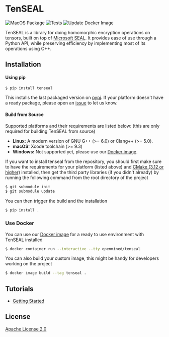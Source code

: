 # TenSEAL

![MacOS Package](https://github.com/OpenMined/TenSEAL/workflows/MacOS%20Package/badge.svg)
![Tests](https://github.com/OpenMined/TenSEAL/workflows/Tests/badge.svg)
![Update Docker Image](https://github.com/OpenMined/TenSEAL/workflows/Update%20Docker%20Image/badge.svg)

TenSEAL is a library for doing homomorphic encryption operations on tensors, built on top of [Microsoft SEAL](https://github.com/Microsoft/SEAL). It provides ease of use through a Python API, while preserving efficiency by implementing most of its operations using C++.

## Installation

#### Using pip

```bash
$ pip install tenseal
```
This installs the last packaged version on [pypi](https://pypi.org/project/tenseal/). If your platform doesn't have a ready package, please open an [issue](https://github.com/OpenMined/TenSEAL/issues) to let us know.

#### Build from Source

Supported platforms and their requirements are listed below: (this are only required for building TenSEAL from source)
- **Linux:** A modern version of GNU G++ (>= 6.0) or Clang++ (>= 5.0).
- **macOS:** Xcode toolchain (>= 9.3)
- **Windows:** Not supported yet, please use our [Docker image](#use-docker).

If you want to install tenseal from the repository, you should first make sure to have the requirements for your platform (listed above) and [CMake (3.12 or higher)](https://cmake.org/install/) installed, then get the third party libraries (if you didn't already) by running the following command from the root directory of the project

```bash
$ git submodule init
$ git submodule update
```

You can then trigger the build and the installation

```bash
$ pip install .
```

### Use Docker

You can use our [Docker image](https://hub.docker.com/r/openmined/tenseal) for a ready to use environment with TenSEAL installed

```bash
$ docker container run --interactive --tty openmined/tenseal
```

You can also build your custom image, this might be handy for developers working on the project

```bash
$ docker image build --tag tenseal .
```

## Tutorials

- [Getting Started](tutorials%2FTutorial%200%20-%20Getting%20Started.ipynb)

## License

[Apache License 2.0](https://github.com/OpenMined/TenSEAL/blob/master/LICENSE)
